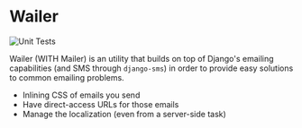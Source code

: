 # Wailer

![Unit Tests](https://github.com/WithAgency/Wailer/actions/workflows/tests.yml/badge.svg)

Wailer (WITH Mailer) is an utility that builds on top of Django's emailing
capabilities (and SMS through `django-sms`) in order to provide easy solutions
to common emailing problems.

- Inlining CSS of emails you send
- Have direct-access URLs for those emails
- Manage the localization (even from a server-side task)
